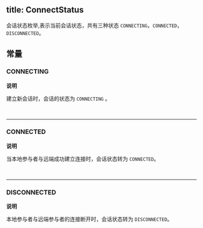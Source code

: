 title: ConnectStatus
---

会话状态枚举,表示当前会话状态，共有三种状态 `CONNECTING`，`CONNECTED`，`DISCONNECTED`。

## 常量

### CONNECTING

**说明**

建立新会话时，会话的状态为 `CONNECTING` 。

</br>

---

### CONNECTED

**说明**

当本地参与者与远端成功建立连接时，会话状态转为 `CONNECTED`。

</br>

---

### DISCONNECTED

**说明**

本地参与者与远端参与者的连接断开时，会话状态转为 `DISCONNECTED`。
